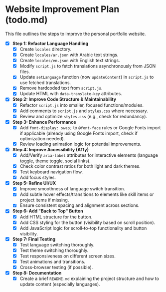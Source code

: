 # Website Improvement Plan (todo.md)

This file outlines the steps to improve the personal portfolio website.

- [X] **Step 1: Refactor Language Handling**
    - [X] Create `locales` directory.
    - [X] Create `locales/ar.json` with Arabic text strings.
    - [X] Create `locales/en.json` with English text strings.
    - [X] Modify `script.js` to fetch translations asynchronously from JSON files.
    - [X] Update `setLanguage` function (now `updateContent`) in `script.js` to use fetched translations.
    - [X] Remove hardcoded text from `script.js`.
    - [X] Update HTML with `data-translate-key` attributes.
- [X] **Step 2: Improve Code Structure & Maintainability**
    - [X] Refactor `script.js` into smaller, focused functions/modules.
    - [X] Add comments to `script.js` and `styles.css` where necessary.
    - [X] Review and optimize `styles.css` (e.g., check for redundancy).
- [X] **Step 3: Enhance Performance**
    - [X] Add `font-display: swap;` to `@font-face` rules or Google Fonts import if applicable (already using Google Fonts import, check if optimization needed).
    - [X] Review loading animation logic for potential improvements.
- [X] **Step 4: Improve Accessibility (A11y)**
    - [X] Add/Verify `aria-label` attributes for interactive elements (language toggle, theme toggle, social links).
    - [X] Check color contrast ratios for both light and dark themes.
    - [X] Test keyboard navigation flow.
    - [X] Add focus styles.
- [X] **Step 5: Refine UI/UX**
    - [X] Improve smoothness of language switch transition.
    - [X] Add subtle hover effects/transitions to elements like skill items or project items if missing.
    - [X] Ensure consistent spacing and alignment across sections.
- [X] **Step 6: Add "Back to Top" Button**
    - [X] Add HTML structure for the button.
    - [X] Add CSS styling for the button (visibility based on scroll position).
    - [X] Add JavaScript logic for scroll-to-top functionality and button visibility.
- [X] **Step 7: Final Testing**
    - [X] Test language switching thoroughly.
    - [X] Test theme switching thoroughly.
    - [X] Test responsiveness on different screen sizes.
    - [X] Test animations and transitions.
    - [X] Cross-browser testing (if possible).
- [X] **Step 8: Documentation**
    - [X] Create a brief `README.md` explaining the project structure and how to update content (especially languages).
